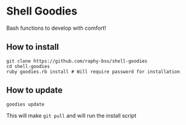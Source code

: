 Shell Goodies
=============

Bash functions to develop with comfort!

## How to install

```
git clone https://github.com/raphy-bsu/shell-goodies
cd shell-goodies
ruby goodies.rb install # Will require password for installation
```

## How to update

```
goodies update
```

This will make `git pull` and will run the install script
